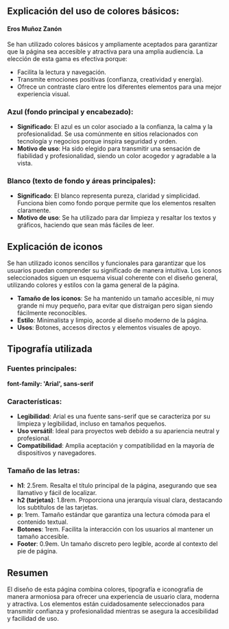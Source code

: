 ## Explicación del uso de colores básicos:
#### Eros Muñoz Zanón

Se han utilizado colores básicos y ampliamente aceptados para garantizar que la página sea accesible y atractiva para una amplia audiencia. La elección de esta gama es efectiva porque:

- Facilita la lectura y navegación.
- Transmite emociones positivas (confianza, creatividad y energía).
- Ofrece un contraste claro entre los diferentes elementos para una mejor experiencia visual.

### Azul (fondo principal y encabezado):

- **Significado**: El azul es un color asociado a la confianza, la calma y la profesionalidad. Se usa comúnmente en sitios relacionados con tecnología y negocios porque inspira seguridad y orden.
- **Motivo de uso**: Ha sido elegido para transmitir una sensación de fiabilidad y profesionalidad, siendo un color acogedor y agradable a la vista.

### Blanco (texto de fondo y áreas principales):

- **Significado**: El blanco representa pureza, claridad y simplicidad. Funciona bien como fondo porque permite que los elementos resalten claramente.
- **Motivo de uso**: Se ha utilizado para dar limpieza y resaltar los textos y gráficos, haciendo que sean más fáciles de leer.

## Explicación de iconos

Se han utilizado iconos sencillos y funcionales para garantizar que los usuarios puedan comprender su significado de manera intuitiva. Los iconos seleccionados siguen un esquema visual coherente con el diseño general, utilizando colores y estilos con la gama general de la página.

- **Tamaño de los iconos**: Se ha mantenido un tamaño accesible, ni muy grande ni muy pequeño, para evitar que distraigan pero sigan siendo fácilmente reconocibles.
- **Estilo**: Minimalista y limpio, acorde al diseño moderno de la página.
- **Usos**: Botones, accesos directos y elementos visuales de apoyo.

## Tipografía utilizada

### Fuentes principales:

**font-family: 'Arial', sans-serif**

### Características:

- **Legibilidad**: Arial es una fuente sans-serif que se caracteriza por su limpieza y legibilidad, incluso en tamaños pequeños.
- **Uso versátil**: Ideal para proyectos web debido a su apariencia neutral y profesional.
- **Compatibilidad**: Amplia aceptación y compatibilidad en la mayoría de dispositivos y navegadores.

### Tamaño de las letras:

- **h1**: 2.5rem. Resalta el título principal de la página, asegurando que sea llamativo y fácil de localizar.
- **h2 (tarjetas)**: 1.8rem. Proporciona una jerarquía visual clara, destacando los subtítulos de las tarjetas.
- **p**: 1rem. Tamaño estándar que garantiza una lectura cómoda para el contenido textual.
- **Botones**: 1rem. Facilita la interacción con los usuarios al mantener un tamaño accesible.
- **Footer**: 0.9em. Un tamaño discreto pero legible, acorde al contexto del pie de página.

## Resumen

El diseño de esta página combina colores, tipografía e iconografía de manera armoniosa para ofrecer una experiencia de usuario clara, moderna y atractiva. Los elementos están cuidadosamente seleccionados para transmitir confianza y profesionalidad mientras se asegura la accesibilidad y facilidad de uso.